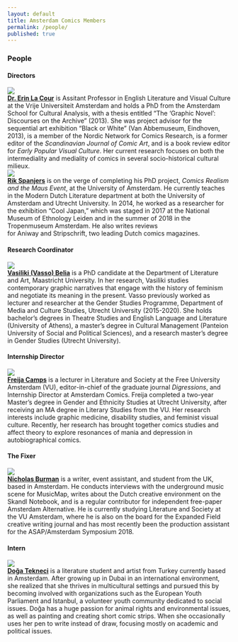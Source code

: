 ```yaml
---
layout: default
title: Amsterdam Comics Members
permalink: /people/
published: true
---
```


### People

#### Directors

<div class="bio">
	<img src="{{ site.url }}/img/Erin.jpg"/>
	<div class="b">
	<b><a href="https://research.vu.nl/en/persons/el-la-cour">Dr. Erin La Cour</a></b> is Assitant Professor in English Literature and Visual Culture at the Vrije Universiteit Amsterdam and holds a PhD from the Amsterdam School for Cultural Analysis, with a thesis entitled “The ‘Graphic Novel’: Discourses on the Archive” (2013). She was project advisor for the sequential art exhibition “Black or White” (Van Abbemuseum, Eindhoven, 2013), is a member of the Nordic Network for Comics Research, is a former editor of the <i>Scandinavian Journal of Comic Art</i>, and is a book review editor for <i>Early Popular Visual Culture</i>. Her current research focuses on both the intermediality and mediality of comics in several socio-historical cultural milieux.
	</div>
</div>

<div class="bio">
	<img src="{{ site.url }}/img/Rik.png"/>
	<div class="b">
		<b><a href="http://www.uva.nl/profiel/s/p/r.spanjers/r.spanjers.html">Rik Spanjers</a></b> is on the verge of completing his PhD project, <i>Comics Realism and the Maus Event</i>, at the University of Amsterdam. He currently teaches in the Modern Dutch Literature department at both the University of Amsterdam and Utrecht University. In 2014, he worked as a researcher for the exhibition “Cool Japan,” which was staged in 2017 at the National Museum of Ethnology Leiden and in the summer of 2018 in the Tropenmuseum Amsterdam. He also writes reviews for Aniway and Stripschrift, two leading Dutch comics magazines.
	</div>
</div>	

#### Research Coordinator 

<div class="bio">
	<img src="{{ site.url }}/img/Vasso.jpg"/>
	<div class="b">
		<b><a href="https://www.uu.nl/medewerkers/VBelia/Profiel">Vasiliki (Vasso) Belia</a></b> 
		 is a PhD candidate at the Department of Literature and Art, Maastricht University. In her research, Vasiliki studies contemporary graphic narratives that engage with the history of feminism and negotiate its meaning in the present. Vasso previously worked as lecturer and researcher at the Gender Studies Programme, Department of Media and Culture Studies, Utrecht University (2015-2020). She holds bachelor’s degrees in Theatre Studies and English Language and Literature (University of Athens), a master’s degree in Cultural Management (Panteion University of Social and Political Sciences), and a research master’s degree in Gender Studies (Utrecht University).
	</div>
</div>	


#### Internship Director 

<div class="bio">
	<img src="{{ site.url }}/img/Freija.jpg"/>
	<div class="b">
		<b><a href="https://research.vu.nl/en/persons/freija-camps">Freija Camps</a></b> is a lecturer in Literature and Society at the Free University Amsterdam (VU), editor-in-chief of the graduate journal <i>Digressions</i>, and Internship Director at Amsterdam Comics. Freija completed a two-year Master’s degree in Gender and Ethnicity Studies at Utrecht University, after receiving an MA degree in Literary Studies from the VU. Her research interests include graphic medicine, disability studies, and feminist visual culture. Recently, her research has brought together comics studies and affect theory to explore resonances of mania and depression in autobiographical comics.
	</div>
</div>	

#### The Fixer

<div class="bio">
	<img src="{{ site.url }}/img/Nick.png"/>
	<div class="b">
		<b><a href="https://nicholascburman.com">Nicholas Burman</a></b> is a writer, event assistant, and student from the UK, based in Amsterdam. He conducts interviews with the underground music scene for MusicMap, writes about the Dutch creative environment on the Skandl Notebook, and is a regular contributor for independent free-paper Amsterdam Alternative. He is currently studying Literature and Society at the VU Amsterdam, where he is also on the board for the Expanded Field creative writing journal and has most recently been the production assistant for the ASAP/Amsterdam Symposium 2018.
	</div>
</div>	

#### Intern

<div class="bio">
	<img src="{{ site.url }}/img/Doga.jpg"/>
	<div class="b">
		<b><a href="https://shimmeringpiecesofthought.tumblr.com">Doǧa Tekneci</a></b> is a literature student and artist from Turkey currently based in Amsterdam. After growing up in Dubai in an international environment, she realized that she thrives in multicultural settings and pursued this by becoming involved with organizations such as the European Youth Parliament and Istanbul, a volunteer youth community dedicated to social issues. Doǧa has a huge passion for animal rights and environmental issues, as well as painting and creating short comic strips. When she occasionally uses her pen to write instead of draw, focusing mostly on academic and political issues.
	</div>
</div>	
